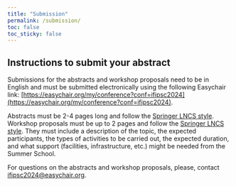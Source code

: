 ```yaml
---
title: "Submission"
permalink: /submission/
toc: false
toc_sticky: false
---
```


## Instructions to submit your abstract ##

Submissions for the abstracts and workshop proposals need to be in English and must be submitted electronically using the following Easychair link:
[https://easychair.org/my/conference?conf=ifipsc2024](https://easychair.org/my/conference?conf=ifipsc2024). 

Abstracts must be 2-4 pages long and follow the [Springer LNCS style](https://www.springer.com/gp/computer-science/lncs/conference-proceedings-guidelines).
Workshop proposals must be up to 2 pages and follow the [Springer LNCS style](https://www.springer.com/gp/computer-science/lncs/conference-proceedings-guidelines). They must include a description of the topic, the expected participants, the types of activities to be carried out, the expected duration, and what support (facilities, infrastructure, etc.) might be needed from the Summer School.

For questions on the abstracts and workshop proposals, please, contact [ifipsc2024@easychair.org](mailto:ifipsc2024@easychair.org).
